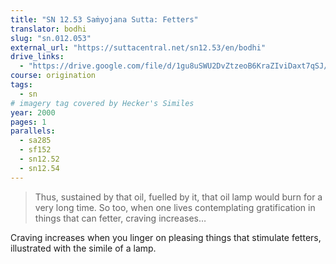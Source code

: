 ```yaml
---
title: "SN 12.53 Saṁyojana Sutta: Fetters"
translator: bodhi
slug: "sn.012.053"
external_url: "https://suttacentral.net/sn12.53/en/bodhi"
drive_links:
  - "https://drive.google.com/file/d/1gu8uSWU2DvZtzeoB6KraZIviDaxt7qSJ/view?usp=drivesdk"
course: origination
tags:
  - sn
# imagery tag covered by Hecker's Similes
year: 2000
pages: 1
parallels:
  - sa285
  - sf152
  - sn12.52
  - sn12.54
---
```


> Thus, sustained by that oil, fuelled by it, that oil lamp would burn for a very long time. So too, when one lives contemplating gratification in things that can fetter, craving increases…

Craving increases when you linger on pleasing things that stimulate fetters, illustrated with the simile of a lamp.

